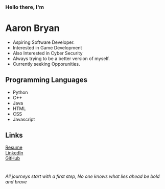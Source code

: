 ### Hello there, I'm 

# Aaron Bryan

- Aspiring Software Developer.
- Interested in Game Development
- Also Interested in Cyber Security
- Always trying to be a better version of myself.
- Currently seeking Opporunities.

## Programming Languages
- Python
- C++
- Java
- HTML
- CSS
- Javascript

## Links
[Resume](https://github.com/Aaron-Bryan/Demo/files/14848768/Parrilla_Resume.pdf)<br>
[LinkedIn](https://www.linkedin.com/in/aaron-bryan-parrilla-230b9021a/)<br>
[GitHub](https://github.com/Aaron-Bryan)<br>

#
_All journeys start with a first step, No one knows what lies ahead be bold and brave_
